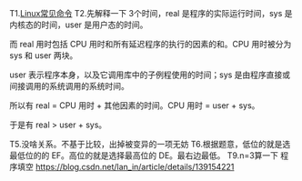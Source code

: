 T1.[Linux常见命令](https://www.cnblogs.com/pmo-sh/p/top-100-linux-command-lists.html)
T2.先解释一下 3个时间，real 是程序的实际运行时间，sys 是内核态的时间，user 是用户态的时间。

而 real 用时包括 CPU 用时和所有延迟程序的执行的因素的和。CPU 用时被分为 sys 和 user 两块。

user 表示程序本身，以及它调用库中的子例程使用的时间；sys 是由程序直接或间接调用的系统调用的系统时间。

所以有 real = CPU 用时 + 其他因素的时间。CPU 用时 = user + sys。

于是有 real > user + sys。

T5.没啥关系。不基于比较，出掉被变异的一项无妨
T6.根据题意，低位的就是选最低位的的 EF。高位的就是选择最高位的 DE。最右边最低。
T9.n=3算一下
程序填空 https://blog.csdn.net/lan_in/article/details/139154221